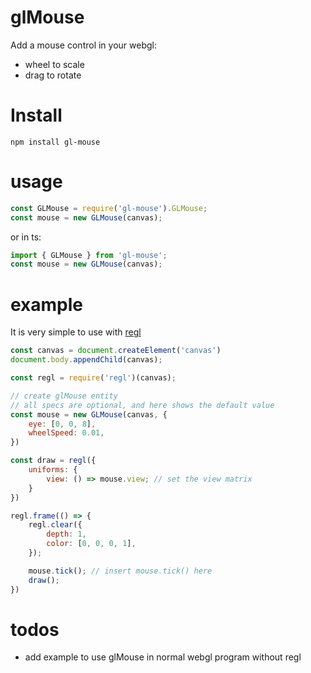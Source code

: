 # glMouse
Add a mouse control in your webgl: 
- wheel to scale
- drag to rotate

# Install
```
npm install gl-mouse
```

# usage
```js
const GLMouse = require('gl-mouse').GLMouse;
const mouse = new GLMouse(canvas);
```

or in ts:
```js
import { GLMouse } from 'gl-mouse';
const mouse = new GLMouse(canvas);
```

# example

It is very simple to use with [regl](http://regl.party)
```js
const canvas = document.createElement('canvas')
document.body.appendChild(canvas);

const regl = require('regl')(canvas);

// create glMouse entity
// all specs are optional, and here shows the default value
const mouse = new GLMouse(canvas, {
    eye: [0, 0, 8],
    wheelSpeed: 0.01,
})

const draw = regl({
    uniforms: {
        view: () => mouse.view; // set the view matrix
    }
})

regl.frame(() => {
    regl.clear({
        depth: 1,
        color: [0, 0, 0, 1],
    });

    mouse.tick(); // insert mouse.tick() here
    draw();
})
```

# todos
- add example to use glMouse in normal webgl program without regl
